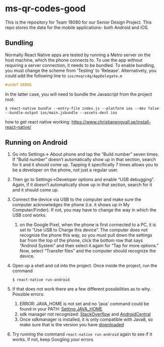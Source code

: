 # ms-qr-codes-good

This is the repository for Team 18080 for our Senior Design Project. This repo stores the data for the mobile applications- both Android and iOS.

## Bundling
Normally React Native apps are tested by running a Metro server on the host
machine, which the phone connects to. To use the app without requiring a server
connection, it needs to be bundled. To enable bundling, you must change the
scheme from 'Testing' to 'Release'. Alternatively, you could add the following
line to `ios/msqrc4g/AppDelegate.m`

```objectivec
#undef DEBUG
```

In the latter case, you will need to bundle the Javascript from the project root:

```
$ react-native bundle --entry-file index.js --platform ios --dev false --bundle-output ios/main.jsbundle --assets-dest ios
```

how to get react native working:
https://www.christianengvall.se/install-react-native/


## Running on Android
1. Go into Settings-> About phone and tap the “Build number” seven times. If “Build number” doesn’t automatically show up in that section, search for it and it should come up. Tapping it specifically 7 times allows you to be a developer on the phone, not just a regular user.
2. Then go to Settings-\>Developer options and enable “USB debugging”. Again, if it doesn’t automatically show up in that section, search for it and it should come up.
3. Connect the device via USB to the computer and make sure the computer acknowledges the phone (i.e. it shows up in My Computer/Finder). If not, you may have to change the way in which the USB cord works.
    1. on the Google Pixel, when the phone is first connected to a PC, it is set to “Use USB to Charge this device”. 
    The computer does not recognize the phone this way, so you must pull down the settings bar from the top of the phone, 
    click the bottom row that says “Android System” and then select it again for “Tap for more options.” 
    Now, select “Transfer files” and the computer should recognize the device.
4. Open up a shell and cd into the project. Once inside the project, run the command 

    ```
    $ react-native run-android
    ```

5. If that does not work there are a few different possibilities as to why. Possible errors:
    1. ERROR: JAVA\_HOME is not set and no 'java' command could be found in your PATH: [Setting JAVA\_HOME](https://docs.oracle.com/cd/E19182-01/820-7851/inst_cli_jdk_javahome_t/index.html)
    2.	sdk manager not recognized: [StackOverflow](https://stackoverflow.com/questions/30607520/how-to-solve-sdk-manager-path-not-recognized-as-an-internal-or-external-command) 
    and [AndroidCentral](https://www.androidcentral.com/installing-android-sdk-windows-mac-and-linux-tutorial)
    3.	Once sdkmanager is installed, it is only compatible with Java8, so make sure that is the 
    version you have [downloaded](https://www.oracle.com/technetwork/java/javase/downloads/jdk8-downloads-2133151.html)
6. Try running the command `react-native run-android` again to see if it works. If not, keep Googling your errors

